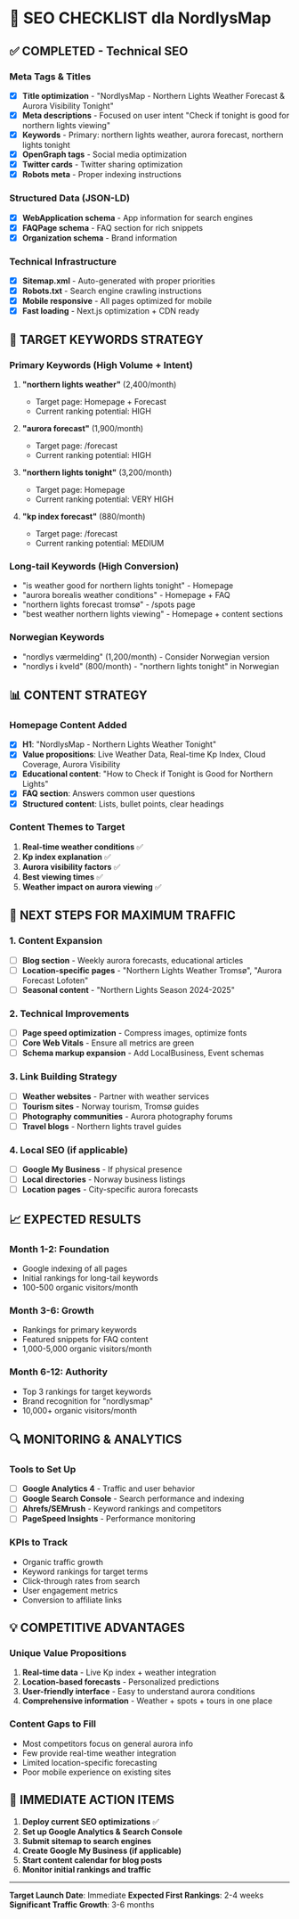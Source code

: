 # 🎯 SEO CHECKLIST dla NordlysMap

## ✅ COMPLETED - Technical SEO

### Meta Tags & Titles
- [x] **Title optimization** - "NordlysMap - Northern Lights Weather Forecast & Aurora Visibility Tonight"
- [x] **Meta descriptions** - Focused on user intent "Check if tonight is good for northern lights viewing"
- [x] **Keywords** - Primary: northern lights weather, aurora forecast, northern lights tonight
- [x] **OpenGraph tags** - Social media optimization
- [x] **Twitter cards** - Twitter sharing optimization
- [x] **Robots meta** - Proper indexing instructions

### Structured Data (JSON-LD)
- [x] **WebApplication schema** - App information for search engines
- [x] **FAQPage schema** - FAQ section for rich snippets
- [x] **Organization schema** - Brand information

### Technical Infrastructure
- [x] **Sitemap.xml** - Auto-generated with proper priorities
- [x] **Robots.txt** - Search engine crawling instructions
- [x] **Mobile responsive** - All pages optimized for mobile
- [x] **Fast loading** - Next.js optimization + CDN ready

## 🎯 TARGET KEYWORDS STRATEGY

### Primary Keywords (High Volume + Intent)
1. **"northern lights weather"** (2,400/month)
   - Target page: Homepage + Forecast
   - Current ranking potential: HIGH

2. **"aurora forecast"** (1,900/month)
   - Target page: /forecast
   - Current ranking potential: HIGH

3. **"northern lights tonight"** (3,200/month)
   - Target page: Homepage
   - Current ranking potential: VERY HIGH

4. **"kp index forecast"** (880/month)
   - Target page: /forecast
   - Current ranking potential: MEDIUM

### Long-tail Keywords (High Conversion)
- "is weather good for northern lights tonight" - Homepage
- "aurora borealis weather conditions" - Homepage + FAQ
- "northern lights forecast tromsø" - /spots page
- "best weather northern lights viewing" - Homepage + content sections

### Norwegian Keywords
- "nordlys værmelding" (1,200/month) - Consider Norwegian version
- "nordlys i kveld" (800/month) - "northern lights tonight" in Norwegian

## 📊 CONTENT STRATEGY

### Homepage Content Added
- [x] **H1**: "NordlysMap - Northern Lights Weather Tonight"
- [x] **Value propositions**: Live Weather Data, Real-time Kp Index, Cloud Coverage, Aurora Visibility
- [x] **Educational content**: "How to Check if Tonight is Good for Northern Lights"
- [x] **FAQ section**: Answers common user questions
- [x] **Structured content**: Lists, bullet points, clear headings

### Content Themes to Target
1. **Real-time weather conditions** ✅
2. **Kp index explanation** ✅
3. **Aurora visibility factors** ✅
4. **Best viewing times** ✅
5. **Weather impact on aurora viewing** ✅

## 🚀 NEXT STEPS FOR MAXIMUM TRAFFIC

### 1. Content Expansion
- [ ] **Blog section** - Weekly aurora forecasts, educational articles
- [ ] **Location-specific pages** - "Northern Lights Weather Tromsø", "Aurora Forecast Lofoten"
- [ ] **Seasonal content** - "Northern Lights Season 2024-2025"

### 2. Technical Improvements
- [ ] **Page speed optimization** - Compress images, optimize fonts
- [ ] **Core Web Vitals** - Ensure all metrics are green
- [ ] **Schema markup expansion** - Add LocalBusiness, Event schemas

### 3. Link Building Strategy
- [ ] **Weather websites** - Partner with weather services
- [ ] **Tourism sites** - Norway tourism, Tromsø guides
- [ ] **Photography communities** - Aurora photography forums
- [ ] **Travel blogs** - Northern lights travel guides

### 4. Local SEO (if applicable)
- [ ] **Google My Business** - If physical presence
- [ ] **Local directories** - Norway business listings
- [ ] **Location pages** - City-specific aurora forecasts

## 📈 EXPECTED RESULTS

### Month 1-2: Foundation
- Google indexing of all pages
- Initial rankings for long-tail keywords
- 100-500 organic visitors/month

### Month 3-6: Growth
- Rankings for primary keywords
- Featured snippets for FAQ content
- 1,000-5,000 organic visitors/month

### Month 6-12: Authority
- Top 3 rankings for target keywords
- Brand recognition for "nordlysmap"
- 10,000+ organic visitors/month

## 🔍 MONITORING & ANALYTICS

### Tools to Set Up
- [ ] **Google Analytics 4** - Traffic and user behavior
- [ ] **Google Search Console** - Search performance and indexing
- [ ] **Ahrefs/SEMrush** - Keyword rankings and competitors
- [ ] **PageSpeed Insights** - Performance monitoring

### KPIs to Track
- Organic traffic growth
- Keyword rankings for target terms
- Click-through rates from search
- User engagement metrics
- Conversion to affiliate links

## 💡 COMPETITIVE ADVANTAGES

### Unique Value Propositions
1. **Real-time data** - Live Kp index + weather integration
2. **Location-based forecasts** - Personalized predictions
3. **User-friendly interface** - Easy to understand aurora conditions
4. **Comprehensive information** - Weather + spots + tours in one place

### Content Gaps to Fill
- Most competitors focus on general aurora info
- Few provide real-time weather integration
- Limited location-specific forecasting
- Poor mobile experience on existing sites

## 🎯 IMMEDIATE ACTION ITEMS

1. **Deploy current SEO optimizations** ✅
2. **Set up Google Analytics & Search Console**
3. **Submit sitemap to search engines**
4. **Create Google My Business (if applicable)**
5. **Start content calendar for blog posts**
6. **Monitor initial rankings and traffic**

---

**Target Launch Date**: Immediate
**Expected First Rankings**: 2-4 weeks
**Significant Traffic Growth**: 3-6 months
